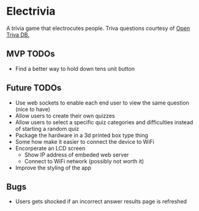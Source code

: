 # Electrivia
A trivia game that electrocutes people. Triva questions courtesy of [Open Triva DB.](https://opentdb.com/api_config.php)

## MVP TODOs
* Find a better way to hold down tens unit button

## Future TODOs
* Use web sockets to enable each end user to view the same question (nice to have)
* Allow users to create their own quizzes
* Allow users to select a specific quiz categories and difficulties instead of starting a random quiz
* Package the hardware in a 3d printed box type thing
* Some how make it easier to connect the device to WiFi
* Encorperate an LCD screen
  * Show IP address of embeded web server
  * Connect to WiFi network (possibly not worth it) 
* Improve the styling of the app

## Bugs
* Users gets shocked if an incorrect answer results page is refreshed

